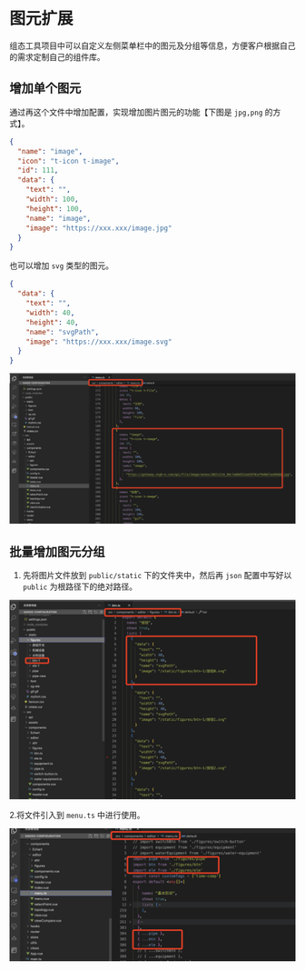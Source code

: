 # 图元扩展

组态工具项目中可以自定义左侧菜单栏中的图元及分组等信息，方便客户根据自己的需求定制自己的组件库。

## 增加单个图元

通过再这个文件中增加配置，实现增加图片图元的功能【下图是 `jpg,png` 的方式】。

```json
{
  "name": "image",
  "icon": "t-icon t-image",
  "id": 111,
  "data": {
    "text": "",
    "width": 100,
    "height": 100,
    "name": "image",
    "image": "https://xxx.xxx/image.jpg"
  }
}
```

也可以增加 `svg` 类型的图元。

```json
{
  "data": {
    "text": "",
    "width": 40,
    "height": 40,
    "name": "svgPath",
    "image": "https://xxx.xxx/image.svg"
  }
}
```

![](../../public/imgs/develop/frontend/WechatIMG3413.jpg)

## 批量增加图元分组

1. 先将图片文件放到 `public/static` 下的文件夹中，然后再 `json` 配置中写好以 `public` 为根路径下的绝对路径。

![](../../public/imgs/develop/frontend/WechatIMG3414.jpg)

2.将文件引入到 `menu.ts` 中进行使用。

![](../../public/imgs/develop/frontend/WechatIMG3417.jpg)
